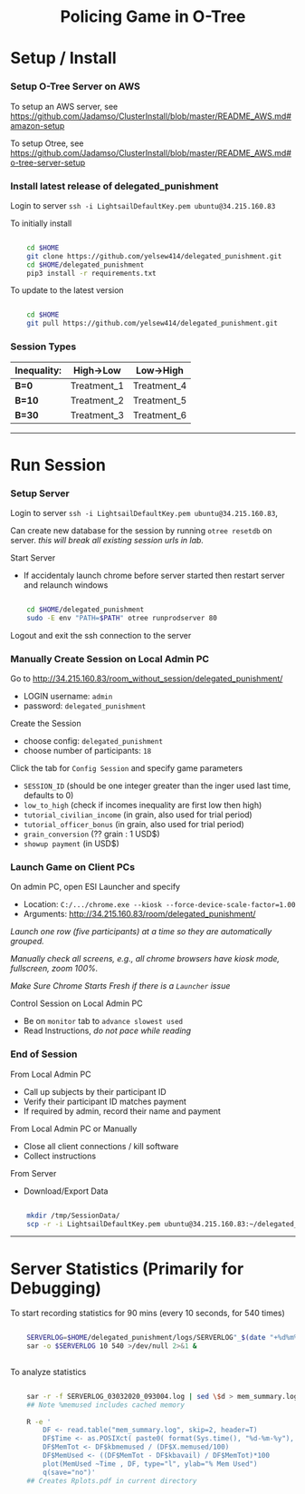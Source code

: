 # <p align=center> Policing Game in O-Tree </p>

<!--
<img src="https://github.com/Jadamso/TerritoryR/blob/master/Pictures/TerritoryScreenshot2.png"  align="center" width="1000" height="500">
-->


# Setup / Install

### Setup O-Tree Server on AWS

To setup an AWS server, see
https://github.com/Jadamso/ClusterInstall/blob/master/README_AWS.md#amazon-setup

To setup Otree, see
https://github.com/Jadamso/ClusterInstall/blob/master/README_AWS.md#o-tree-server-setup


### Install latest release of delegated_punishment

Login to server `ssh -i LightsailDefaultKey.pem ubuntu@34.215.160.83`

To initially install
```bash

    cd $HOME
    git clone https://github.com/yelsew414/delegated_punishment.git
    cd $HOME/delegated_punishment
    pip3 install -r requirements.txt

```

To update to the latest version
```bash

    cd $HOME
    git pull https://github.com/yelsew414/delegated_punishment.git

```

<!-- --- -->

<!-- 
## Pre-Session Setup
## Create Players and Passwords (including admin) ? 
## Setup Game Parameters (Treatments)?
-->


### Session Types

<!-- ------------------------------------------------ -->


| **Inequality:** |**High->Low**|**Low->High**|
|-----------------|-------------|-------------|
| **B=0**         | Treatment_1 | Treatment_4 |
| **B=10**        | Treatment_2 | Treatment_5 |
| **B=30**        | Treatment_3 | Treatment_6 |


<!-- ------------------------------------------------ -->



---
# Run Session


### Setup Server

Login to server `ssh -i LightsailDefaultKey.pem ubuntu@34.215.160.83`, 

Can create new database for the session by running `otree resetdb` on server.
*this will break all existing session urls in lab.*


Start Server
 * If accidentaly launch chrome before server started then restart server and relaunch windows



```bash

    cd $HOME/delegated_punishment
    sudo -E env "PATH=$PATH" otree runprodserver 80

```
<!--##
RUN SERVER IN BACKGROUND OR TMUX SESSION??
-->

Logout and exit the ssh connection to the server


### Manually Create Session on Local Admin PC

Go to http://34.215.160.83/room_without_session/delegated_punishment/
  * LOGIN username: `admin`
  * password: `delegated_punishment`

Create the Session
  * choose config: `delegated_punishment`
  * choose number of participants: `18`

Click the tab for `Config Session` and specify game parameters
  * `SESSION_ID` (should be one integer greater than the inger used last time, defaults to 0)
  * `low_to_high` (check if incomes inequality are first low then high)
  * `tutorial_civilian_income` (in grain, also used for trial period)
  * `tutorial_officer_bonus` (in grain, also used for trial period)
  * `grain_conversion` (?? grain : 1 USD$)
  * `showup payment` (in USD$)


### Launch Game on Client PCs

On admin PC, open ESI Launcher and specify 

 * Location: `C:/.../chrome.exe --kiosk --force-device-scale-factor=1.00`
 * Arguments: http://34.215.160.83/room/delegated_punishment/

*Launch one row (five participants) at a time so they are automatically grouped.*

*Manually check all screens, e.g., all chrome browsers have kiosk mode, fullscreen, zoom 100%.*

*Make Sure Chrome Starts Fresh if there is a `Launcher` issue*


Control Session on Local Admin PC
 * Be on `monitor` tab to `advance slowest used`
 * Read Instructions, *do not pace while reading*


### End of Session

From Local Admin PC
 * Call up subjects by their participant ID
  * Verify their participant ID matches payment
  * If required by admin, record their name and payment
  
From Local Admin PC or Manually
 * Close all client connections / kill software
 * Collect instructions
 

From Server
 * Download/Export Data

```bash

    mkdir /tmp/SessionData/
    scp -r -i LightsailDefaultKey.pem ubuntu@34.215.160.83:~/delegated_punishment/data/* /tmp/SessionData/

```

---
# Server Statistics (Primarily for Debugging)


To start recording statistics for 90 mins (every 10 seconds, for 540 times)
```bash

    SERVERLOG=$HOME/delegated_punishment/logs/SERVERLOG"_$(date "+%d%m%Y_%H%M%S".log)"
    sar -o $SERVERLOG 10 540 >/dev/null 2>&1 &
 
```

To analyze statistics
```bash

    sar -r -f SERVERLOG_03032020_093004.log | sed \$d > mem_summary.log
    ## Note %memused includes cached memory
    
    R -e '
        DF <- read.table("mem_summary.log", skip=2, header=T)
        DF$Time <- as.POSIXct( paste0( format(Sys.time(), "%d-%m-%y"), DF[,1] ) )
        DF$MemTot <- DF$kbmemused / (DF$X.memused/100)
        DF$MemUsed <- ((DF$MemTot - DF$kbavail) / DF$MemTot)*100
        plot(MemUsed ~Time , DF, type="l", ylab="% Mem Used")
        q(save="no")'
    ## Creates Rplots.pdf in current directory    

```


<!-- ## Other Statistics
```    
    ## top -bd 1  | grep 'MiB Mem' 
    ## `cat /proc/meminfo | grep Active: | sed 's/Active: //g'` 
    ##  echo "$(date '+%Y-%m-%d %H:%M:%S') $(free -m | grep Mem: | sed 's/Mem://g')"
    ##  echo "$(date '+%Y-%m-%d %H:%M:%S') $(free -m | grep Mem | awk '{print (1-$7/$2) * 100.0}')"
```
To stop recording statistics, `ctrl+C` 
-->


<!-- ## Other Statistics
    If CloudWatch (see https://docs.aws.amazon.com/AWSEC2/latest/UserGuide/mon-scripts.html) is is setup, then edit the crontab file `crontab -e` with
    ```
    ## Post Server Metrics Every 5 Minutes
     */5 * * * * ~/aws-scripts-mon/mon-put-instance-data.pl --mem-util --disk-space-util --disk-path=/ --from-cron 
    ```
    and open the CloudWatch console at https://console.aws.amazon.com/cloudwatch/
-->

